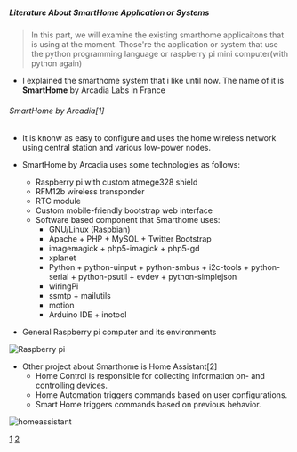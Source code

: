 ##### Literature About SmartHome Application or Systems

>	In this part, we will examine the existing smarthome applicaitons that is using at the moment.
Those're the application or system that use the python programming language or raspberry pi mini computer(with python again)

-	I explained the smarthome system that i like until now. The name of it is **SmartHome** by Arcadia Labs in France

###### SmartHome by Arcadia[1]

-	It is knonw as easy to configure and uses the home wireless network using central station and various low-power nodes.
-	SmartHome by Arcadia uses some technologies as follows:
	-	Raspberry pi with custom atmege328 shield
	-	RFM12b wireless transponder 
	-	RTC module
	-	Custom mobile-friendly bootstrap web interface
	-	Software based component that Smarthome uses:
		-	GNU/Linux (Raspbian)
		-	Apache + PHP + MySQL + Twitter Bootstrap
		-	imagemagick + php5-imagick + php5-gd
		-	xplanet
		-	Python + python-uinput + python-smbus + i2c-tools + python-serial + python-psutil + evdev + python-simplejson
		-	wiringPi
		-	ssmtp + mailutils
		-	motion
		-	Arduino IDE + inotool

-	General Raspberry pi computer and its environments

![Raspberry pi](https://cdn.hackaday.io/images/2934341406033111808.png)

-	Other project about Smarthome is Home Assistant[2]
	-	Home Control is responsible for collecting information on- and controlling devices.
	-	Home Automation triggers commands based on user configurations.
	-	Smart Home triggers commands based on previous behavior.

![homeassistant](https://home-assistant.io/images/architecture/home_automation_landscape.png)


[1](https://hackaday.io/project/2010-smarthome)
[2](https://home-assistant.io/developers/architecture/)